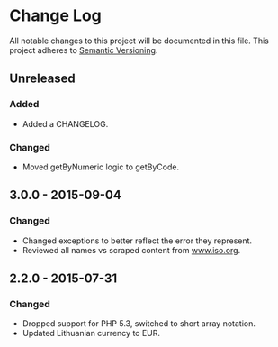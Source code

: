 # Change Log
All notable changes to this project will be documented in this file.
This project adheres to [Semantic Versioning](http://semver.org/).

## Unreleased

### Added
- Added a CHANGELOG.

### Changed
- Moved getByNumeric logic to getByCode.

## 3.0.0 - 2015-09-04

### Changed
- Changed exceptions to better reflect the error they represent.
- Reviewed all names vs scraped content from www.iso.org.

## 2.2.0 - 2015-07-31

### Changed
- Dropped support for PHP 5.3, switched to short array notation.
- Updated Lithuanian currency to EUR.
